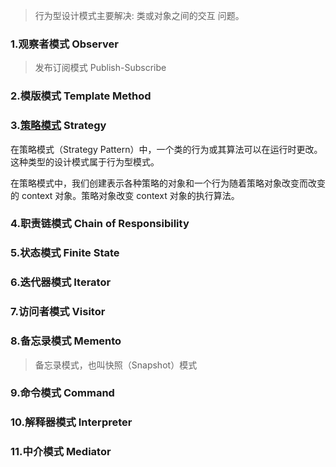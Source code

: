 > 行为型设计模式主要解决:  类或对象之间的交互 问题。

### 1.观察者模式 Observer 

> 发布订阅模式 Publish-Subscribe 

### 2.模版模式  Template Method

### 3.[策略模式](https://www.runoob.com/design-pattern/strategy-pattern.html)  Strategy

在策略模式（Strategy Pattern）中，一个类的行为或其算法可以在运行时更改。这种类型的设计模式属于行为型模式。

在策略模式中，我们创建表示各种策略的对象和一个行为随着策略对象改变而改变的 context 对象。策略对象改变 context 对象的执行算法。

### 4.职责链模式  Chain of Responsibility

### 5.状态模式 Finite State

### 6.迭代器模式  Iterator

### 7.访问者模式 Visitor

### 8.备忘录模式  Memento

> 备忘录模式，也叫快照（Snapshot）模式

### 9.命令模式 Command

### 10.解释器模式  Interpreter

### 11.中介模式 Mediator

